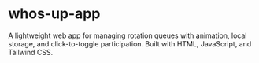 # whos-up-app
A lightweight web app for managing rotation queues with animation, local storage, and click-to-toggle participation. Built with HTML, JavaScript, and Tailwind CSS.

